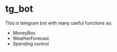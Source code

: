 # tg_bot
This is telegram bot with many useful functions as:
- MoneyBox
- WeatherForecast
- Spending control
